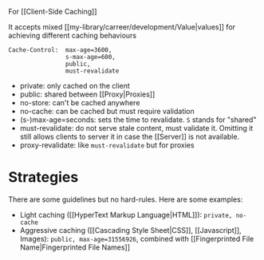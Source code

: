 For [[Client-Side Caching]]

It accepts mixed [[my-library/carreer/development/Value|values]] for achieving different caching behaviours

```
Cache-Control:  max-age=3600,
				s-max-age=600,
				public,
				must-revalidate
```


- private: only cached on the client
- public: shared between [[Proxy|Proxies]]
- no-store: can't be cached anywhere
- no-cache: can be cached but must require validation
- (s-)max-age=seconds: sets the time to revalidate. `S` stands for "shared"
- must-revalidate: do not serve stale content, must validate it. Omitting it still allows clients to server it in case the [[Server]] is not available.
- proxy-revalidate: like `must-revalidate` but for proxies

# Strategies

There are some guidelines but no hard-rules. Here are some examples:

- Light caching ([[HyperText Markup Language|HTML]]): `private, no-cache`
- Aggressive caching ([[Cascading Style Sheet|CSS]], [[Javascript]], Images): `public, max-age=31556926`, combined with [[Fingerprinted File Name|Fingerprinted File Names]]